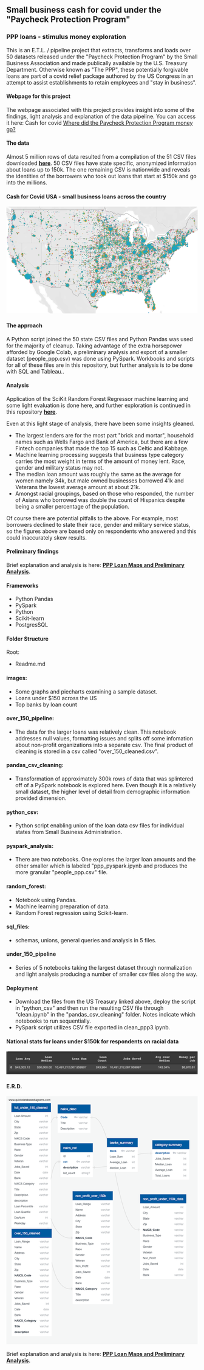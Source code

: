 ## Small business cash for covid under the "Paycheck Protection Program"

### PPP loans - stimulus money exploration
This is an E.T.L. / pipeline project that extracts, transforms and loads over 50 datasets released under the "Paycheck Protection Program" by the Small Business Association and made publically available by the U.S. Treasury Department. Otherwise known as "The PPP", these potentially forgivable loans are part of a covid relief package authored by the US Congress in an attempt to assist establishments to retain employees and "stay in business". 

#### Webpage for this project
The webpage associated with this project provides insight into some of the findings, light analysis and explanation of the data pipeline. You can access it here: 
Cash for covid <a href="https://sherirosalia.github.io/cash_for_covid_clean_machine_pipeline/">Where did the Paycheck Protection Program money go?</a>

#### The data 
Almost 5 million rows of data resulted from a compilation of the 51 CSV files downloaded <a href='https://home.treasury.gov/policy-issues/cares-act/assistance-for-small-businesses/sba-paycheck-protection-program-loan-level-data'><strong>here</strong></a>. 50 CSV files have state specific, anonymized information about loans up to 150k. The one remaining CSV is nationwide and reveals the identities of the borrowers who took out loans that start at $150k and go into the millions.

#### Cash for Covid USA - small business loans across the country
![](images/gender_usa.png)


#### The approach
A Python script joined the 50 state CSV files and Python Pandas was used for the majority of cleanup. Taking advantage of the extra horsepower afforded by Google Colab, a preliminary analysis and export of a smaller dataset (people_ppp.csv) was done using PySpark. Workbooks and scripts for all of these files are in this repository, but further analysis is to be done with SQL and Tableau..

#### Analysis
Application of the SciKit Random Forest Regressor machine learning and some light evaluation is done here, and further exploration is continued in this repository <a href='https://github.com/sherirosalia/cash_for_covid_deep_dive'><strong>here</strong></a>.

Even at this light stage of analysis, there have been some insights gleaned.
- The largest lenders are for the most part "brick and mortar", household names such as Wells Fargo and Bank of America, but there are a few Fintech companies that made the top 15 such as Celtic and Kabbage. 
- Machine learning processing suggests that business type category carries the most weight in terms of the amount of money lent. Race, gender and military status may not.
- The median loan amount was roughly the same as the average for women namely 34k, but male owned businesses borrowed 41k and Veterans the lowest average amount at about 21k. 
- Amongst racial groupings, based on those who responded, the number of Asians who borrowed was double the count of Hispanics despite being a smaller percentage of the population. 

Of course there are potential pitfalls to the above. For example, most borrowers declined to state their race, gender and military service status, so the figures above are based only on respondents who answered and this could inaccurately skew results. 

#### Preliminary findings
Brief explanation and analysis is here:  <a href='https://sherirosalia.github.io/cash_for_covid_clean_machine_pipeline/'><strong>PPP Loan Maps and Preliminary Analysis</strong></a>.

#### Frameworks
- Python Pandas
- PySpark
- Python
- Scikit-learn
- PostgresSQL

#### Folder Structure
Root:
- Readme.md
#### images:
- Some graphs and piecharts examining a sample dataset.
- Loans under $150 across the US
- Top banks by loan count
#### over_150_pipeline:
- The data for the larger loans was relatively clean. This notebook addresses null 
values, formatting issues and splits off some infomation about non-profit organizations into a separate csv. The final product of cleaning is stored in a csv called "over_150_cleaned.csv".
#### pandas_csv_cleaning:
- Transformation of approximately 300k rows of data that was splintered off of a PySpark notebook is explored here. Even though it is a relatively small dataset, the higher level of detail from demographic information provided dimension.
#### python_csv:
- Python script enabling union of the loan data csv files for individual states from Small Business Administration.
#### pyspark_analysis:
-  There are two notebooks. One explores the larger loan amounts and the other smaller which is labeled "ppp_pyspark.ipynb and produces the more granular "people_ppp.csv" file.
#### random_forest:
- Notebook using Pandas.
- Machine learning preparation of data.
- Random Forest regression using Scikit-learn.

#### sql_files:
- schemas, unions, general queries and analysis in 5 files.


#### under_150_pipeline
- Series of 5 notebooks taking the largest dataset through normalization and light analysis producing a number of smaller csv files along the way.


#### Deployment
- Download the files from the US Treasury linked above, deploy the script in "python_csv" and then run the resulting CSV file through "clean.ipynb" in the "pandas_csv_cleaning" folder. Notes indicate which notebooks to run sequentially. 
- PySpark script utilizes CSV file exported in clean_ppp3.ipynb.

#### National stats for loans under $150k for respondents on racial data
![statistics on smaller loans](docs/images/nat_small_stats.png)

#### E.R.D.
![SQL E.R.D.](docs/images/ERD.png)

Brief explanation and analysis is here:  <a href='https://sherirosalia.github.io/cash_for_covid_clean_machine_pipeline/'><strong>PPP Loan Maps and Preliminary Analysis</strong></a>.
